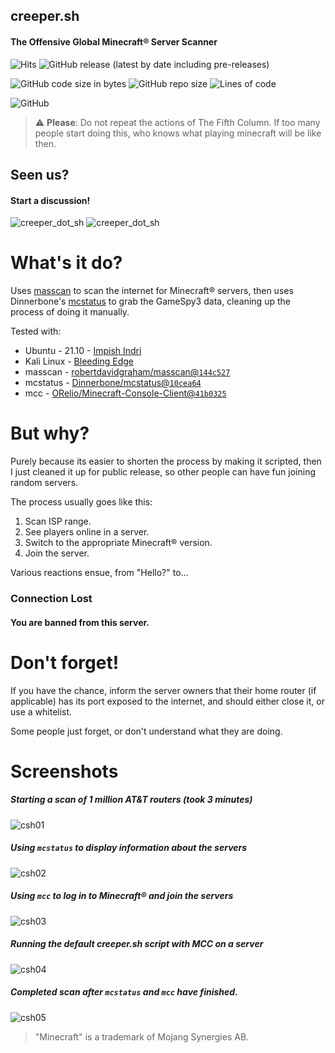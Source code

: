 ## creeper.sh
#### The Offensive Global Minecraft® Server Scanner

![Hits](https://hits.seeyoufarm.com/api/count/incr/badge.svg?url=https%3A%2F%2Fgithub.com%2FObscenityIB%2Fcreeper&count_bg=%23FF00FF&icon=minetest.svg&icon_color=%2300FF00&title=hits&edge_flat=false)
![GitHub release (latest by date including pre-releases)](https://img.shields.io/github/v/release/ObscenityIB/creeper?color=FF00FF&include_prereleases&logo=minetest&logoColor=00FF00)

![GitHub code size in bytes](https://img.shields.io/github/languages/code-size/ObscenityIB/creeper?color=FF00FF&logo=minetest&logoColor=00FF00)
![GitHub repo size](https://img.shields.io/github/repo-size/ObscenityIB/creeper?color=FF00FF&logo=minetest&logoColor=00FF00)
![Lines of code](https://img.shields.io/tokei/lines/github/ObscenityIB/creeper?color=FF00FF&logo=minetest&logoColor=00FF00)

![GitHub](https://img.shields.io/github/license/ObscenityIB/creeper?color=FF00FF&logo=minetest&logoColor=00FF00)


> :warning: **Please**: Do not repeat the actions of The Fifth Column. If too many people start doing this, who knows what playing minecraft will be like then.


## Seen us?
#### Start a discussion!
![creeper_dot_sh](https://user-images.githubusercontent.com/6983255/111061985-463c9d00-84fa-11eb-98e1-b175faa6aaef.png)
![creeper_dot_sh](https://user-images.githubusercontent.com/6983255/111061986-49d02400-84fa-11eb-83cf-7888568c9ef2.png)


# What's it do?
Uses [masscan](https://github.com/robertdavidgraham/masscan/) to scan the internet for Minecraft® servers,
then uses Dinnerbone's [mcstatus](https://dinnerbone.com/minecraft/tools/status/) to grab the GameSpy3 data,
cleaning up the process of doing it manually.

Tested with:
- Ubuntu - 21.10 - [Impish Indri](https://cdimage.ubuntu.com/daily-canary/current/)
- Kali Linux - [Bleeding Edge](https://cdimage.kali.org/kali-images/kali-weekly/)
- masscan - [robertdavidgraham/masscan@`144c527`](https://github.com/robertdavidgraham/masscan/commit/144c527ed55275ee9fbb80bb14fbb5e3fcff3b7e)
- mcstatus - [Dinnerbone/mcstatus@`10cea64`](https://github.com/Dinnerbone/mcstatus/commit/10cea643fa3866063c6b5b327fe890213ecee7f2)
- mcc - [ORelio/Minecraft-Console-Client@`41b0325`](https://github.com/ORelio/Minecraft-Console-Client/commit/41b0325f45b3084ae66ced37e9311927360d6aa8)

# But why?
Purely because its easier to shorten the process by making it scripted, then I just cleaned it up for
public release, so other people can have fun joining random servers.

The process usually goes like this:
1. Scan ISP range.
2. See players online in a server.
3. Switch to the appropriate Minecraft® version.
4. Join the server.

Various reactions ensue, from "Hello?" to...

### Connection Lost
#### You are banned from this server.

# Don't forget!
If you have the chance, inform the server owners that their home router (if applicable) has its port
exposed to the internet, and should either close it, or use a whitelist.

Some people just forget, or don't understand what they are doing. 

# Screenshots
##### Starting a scan of 1 million AT&T routers (took 3 minutes)
![csh01](https://user-images.githubusercontent.com/6983255/111035107-f368d400-846c-11eb-8c88-670e83d16077.png)

##### Using `mcstatus` to display information about the servers
![csh02](https://user-images.githubusercontent.com/6983255/111035136-1bf0ce00-846d-11eb-8d37-93c90eede5bf.png)

##### Using `mcc` to log in to Minecraft® and join the servers
![csh03](https://user-images.githubusercontent.com/6983255/111035182-55293e00-846d-11eb-86d9-efbfbaed53ae.png)

##### Running the default creeper.sh script with MCC on a server
![csh04](https://user-images.githubusercontent.com/6983255/111035263-ae916d00-846d-11eb-95e4-d19cedbcce7c.png)

##### Completed scan after `mcstatus` and `mcc` have finished.
![csh05](https://user-images.githubusercontent.com/6983255/111035361-48f1b080-846e-11eb-9268-2043acfdc7a2.png)






>"Minecraft" is a trademark of Mojang Synergies AB.
